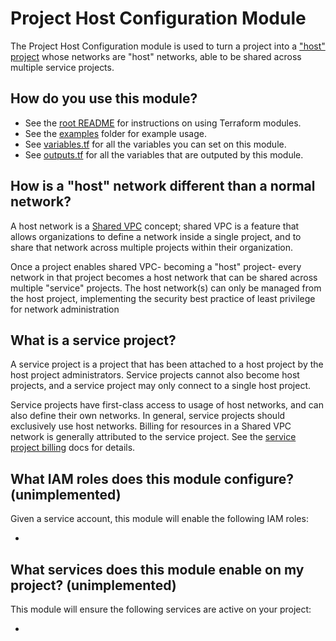 # Project Host Configuration Module

The Project Host Configuration module is used to turn a project into a ["host" project](https://cloud.google.com/vpc/docs/shared-vpc#shared_vpc_host_project_and_service_project_associations)
whose networks are "host" networks, able to be shared across multiple service projects.

## How do you use this module?

* See the [root README](/README.md) for instructions on using Terraform modules.
* See the [examples](/examples) folder for example usage.
* See [variables.tf](./variables.tf) for all the variables you can set on this module.
* See [outputs.tf](./outputs.tf) for all the variables that are outputed by this module.

## How is a "host" network different than a normal network?
A host network is a [Shared VPC](https://cloud.google.com/vpc/docs/shared-vpc) concept; shared VPC is a feature that
allows organizations to define a network inside a single project, and to share that network across multiple projects
within their organization.

Once a project enables shared VPC- becoming a "host" project- every network in that project becomes a host network that
can be shared across multiple "service" projects. The host network(s) can only be managed from the host project,
implementing the security best practice of least privilege for network administration

## What is a service project?
A service project is a project that has been attached to a host project by the host project administrators. Service
projects cannot also become host projects, and a service project may only connect to a single host project.

Service projects have first-class access to usage of host networks, and can also define their own networks. In general,
service projects should exclusively use host networks. Billing for resources in a Shared VPC network is generally
attributed to the service project. See the [service project billing](https://cloud.google.com/vpc/docs/shared-vpc#billing)
docs for details.

<!-- TODO(rileykarson): Add IAM / project services to provided project or eliminate this section -->
## What IAM roles does this module configure? (unimplemented)

Given a service account, this module will enable the following IAM roles:

* 

## What services does this module enable on my project? (unimplemented)

This module will ensure the following services are active on your project:

*
